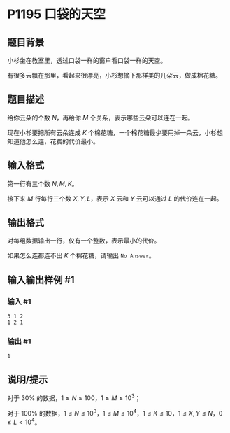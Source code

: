 # P1195 口袋的天空

## 题目背景

小杉坐在教室里，透过口袋一样的窗户看口袋一样的天空。

有很多云飘在那里，看起来很漂亮，小杉想摘下那样美的几朵云，做成棉花糖。

## 题目描述

给你云朵的个数 $N$，再给你 $M$ 个关系，表示哪些云朵可以连在一起。

现在小杉要把所有云朵连成 $K$ 个棉花糖，一个棉花糖最少要用掉一朵云，小杉想知道他怎么连，花费的代价最小。

## 输入格式

第一行有三个数 $N,M,K$。

接下来 $M$ 行每行三个数 $X,Y,L$，表示 $X$ 云和 $Y$ 云可以通过 $L$ 的代价连在一起。

## 输出格式

对每组数据输出一行，仅有一个整数，表示最小的代价。

如果怎么连都连不出 $K$ 个棉花糖，请输出 `No Answer`。

## 输入输出样例 #1

### 输入 #1

```
3 1 2
1 2 1
```

### 输出 #1

```
1
```

## 说明/提示

对于 $30\%$ 的数据，$1 \le N \le 100$，$1\le M \le 10^3$；

对于 $100\%$ 的数据，$1 \le N \le 10^3$，$1 \le M \le 10^4$，$1 \le K \le 10$，$1 \le X,Y \le N$，$0 \le L<10^4$。